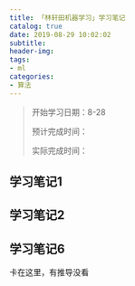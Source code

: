 ```yaml
---
title: 「林轩田机器学习」学习笔记
catalog: true
date: 2019-08-29 10:02:02
subtitle:
header-img:
tags:
- ml
categories:
- 算法
---
```

> 开始学习日期：8-28
> 
> 预计完成时间：
>
> 实际完成时间：

## 学习笔记1

## 学习笔记2

## 学习笔记6
卡在这里，有推导没看
